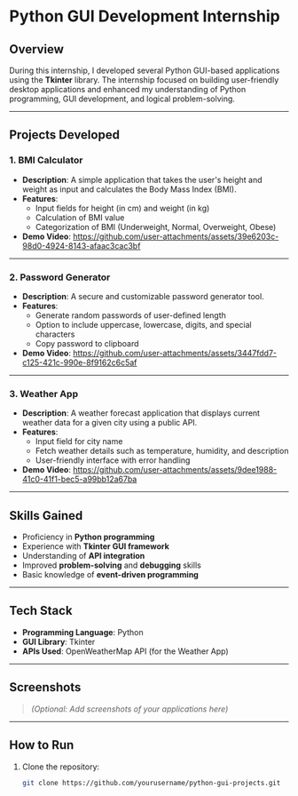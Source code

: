 # Python GUI Development Internship

## Overview

During this internship, I developed several Python GUI-based applications using the **Tkinter** library. The internship focused on building user-friendly desktop applications and enhanced my understanding of Python programming, GUI development, and logical problem-solving.

---

## Projects Developed

### 1. **BMI Calculator**
- **Description**: A simple application that takes the user's height and weight as input and calculates the Body Mass Index (BMI).
- **Features**:
  - Input fields for height (in cm) and weight (in kg)
  - Calculation of BMI value
  - Categorization of BMI (Underweight, Normal, Overweight, Obese)
- **Demo Video**:  https://github.com/user-attachments/assets/39e6203c-98d0-4924-8143-afaac3cac3bf
---

### 2. **Password Generator**
- **Description**: A secure and customizable password generator tool.
- **Features**:
  - Generate random passwords of user-defined length
  - Option to include uppercase, lowercase, digits, and special characters
  - Copy password to clipboard
- **Demo Video**: https://github.com/user-attachments/assets/3447fdd7-c125-421c-990e-8f9162c6c5af
---

### 3. **Weather App**
- **Description**: A weather forecast application that displays current weather data for a given city using a public API.
- **Features**:
  - Input field for city name
  - Fetch weather details such as temperature, humidity, and description
  - User-friendly interface with error handling
- **Demo Video**: https://github.com/user-attachments/assets/9dee1988-41c0-41f1-bec5-a99bb12a67ba
---
## Skills Gained

- Proficiency in **Python programming**
- Experience with **Tkinter GUI framework**
- Understanding of **API integration**
- Improved **problem-solving** and **debugging** skills
- Basic knowledge of **event-driven programming**

---

## Tech Stack

- **Programming Language**: Python
- **GUI Library**: Tkinter
- **APIs Used**: OpenWeatherMap API (for the Weather App)

---

## Screenshots

> *(Optional: Add screenshots of your applications here)*

---

## How to Run

1. Clone the repository:
   ```bash
   git clone https://github.com/yourusername/python-gui-projects.git
